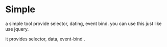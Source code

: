 # Simple
a simple tool provide selector, dating, event bind.
you can use this just like use jquery.

it provides selector, data, event-bind .
